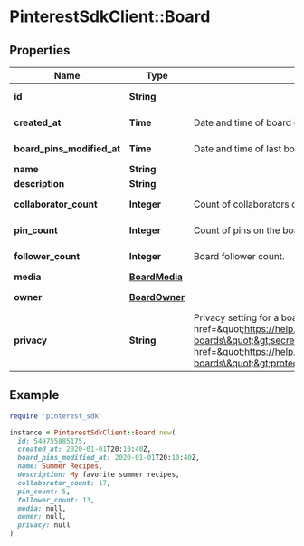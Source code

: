 # PinterestSdkClient::Board

## Properties

| Name | Type | Description | Notes |
| ---- | ---- | ----------- | ----- |
| **id** | **String** |  | [optional][readonly] |
| **created_at** | **Time** | Date and time of board creation. | [optional][readonly] |
| **board_pins_modified_at** | **Time** | Date and time of last board pins modified. | [optional][readonly] |
| **name** | **String** |  |  |
| **description** | **String** |  | [optional] |
| **collaborator_count** | **Integer** | Count of collaborators on the board. | [optional][readonly] |
| **pin_count** | **Integer** | Count of pins on the board. | [optional][readonly] |
| **follower_count** | **Integer** | Board follower count. | [optional][readonly] |
| **media** | [**BoardMedia**](BoardMedia.md) |  | [optional] |
| **owner** | [**BoardOwner**](BoardOwner.md) |  | [optional][readonly] |
| **privacy** | **String** | Privacy setting for a board. Learn more about &lt;a href&#x3D;\&quot;https://help.pinterest.com/en/article/secret-boards\&quot;&gt;secret boards&lt;/a&gt; and &lt;a href&#x3D;\&quot;https://help.pinterest.com/en/business/article/protected-boards\&quot;&gt;protected boards&lt;/a&gt; | [optional][default to &#39;PUBLIC&#39;] |

## Example

```ruby
require 'pinterest_sdk'

instance = PinterestSdkClient::Board.new(
  id: 549755885175,
  created_at: 2020-01-01T20:10:40Z,
  board_pins_modified_at: 2020-01-01T20:10:40Z,
  name: Summer Recipes,
  description: My favorite summer recipes,
  collaborator_count: 17,
  pin_count: 5,
  follower_count: 13,
  media: null,
  owner: null,
  privacy: null
)
```

